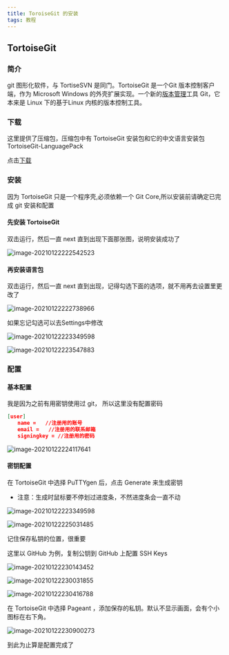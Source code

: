 ```yaml
---
title: ToroiseGit 的安装 
tags: 教程
---
```


## TortoiseGit



### 简介

git 图形化软件，与 TortiseSVN 是同门。TortoiseGit 是一个Git 版本控制客户端，作为 Microsoft Windows
的外壳扩展实现。一个新的[版本管理](https://baike.sogou.com/lemma/ShowInnerLink.htm?lemmaId=54528924&ss_c=ssc.citiao.link)工具 Git，它本来是
Linux 下的基于Linux 内核的版本控制工具。



### 下载

这里提供了压缩包，压缩包中有 TortoiseGit 安装包和它的中文语言安装包 TortoiseGit-LanguagePack

点击[下载](https://spvian.lanzous.com/iucnnkphloh)



### 安装

因为 TortoiseGit 只是一个程序壳,必须依赖一个 Git Core,所以安装前请确定已完成 git 安装和配置



#### 先安装 TortoiseGit

双击运行，然后一直 next 直到出现下面那张图，说明安装成功了

![image-20210122222542523](https://i.loli.net/2021/01/22/SQFdqbo6957RDmN.png)



#### 再安装语言包

双击运行，然后一直 next 直到出现，记得勾选下面的选项，就不用再去设置里更改了

![image-20210122222738966](https://i.loli.net/2021/01/22/CMA1nlQwOgtszj5.png)



如果忘记勾选可以去Settings中修改

![image-20210122223349598](https://i.loli.net/2021/01/22/DiLSZBC67pIMw9G.png)

![image-20210122223547883](https://i.loli.net/2021/01/22/TkWj4ozHp8Jm5I6.png)



### 配置



#### 基本配置

我是因为之前有用密钥使用过 git， 所以这里没有配置密码

```json
[user]
　　name =   //注册用的账号
　　email = 	//注册用的联系邮箱
　　signingkey = //注册用的密码
```

![image-20210122224117641](https://i.loli.net/2021/01/22/iznrST4JqPCwmav.png)



#### 密钥配置

在 TortoiseGit 中选择 PuTTYgen 后，点击 Generate 来生成密钥

- 注意：生成时鼠标要不停划过进度条，不然进度条会一直不动

![image-20210122223349598](https://i.loli.net/2021/01/22/DiLSZBC67pIMw9G.png)

![image-20210122225031485](https://i.loli.net/2021/01/22/8jliwRK7hxsQDUE.png)

记住保存私钥的位置，很重要

这里以 GitHub 为例，复制公钥到 GitHub 上配置 SSH Keys

![image-20210122230143452](https://i.loli.net/2021/01/22/kivU65bVpnDBAft.png)

![image-20210122230031855](https://i.loli.net/2021/01/22/lacwxyChzvX6nro.png)

![image-20210122230416788](https://i.loli.net/2021/01/22/Gs2DqgjYHpFZv7R.png)

在 TortoiseGit 中选择 Pageant ，添加保存的私钥。默认不显示画面，会有个小图标在右下角。

![image-20210122230900273](https://i.loli.net/2021/01/22/zH5Rx1jtge3odm7.png)

到此为止算是配置完成了